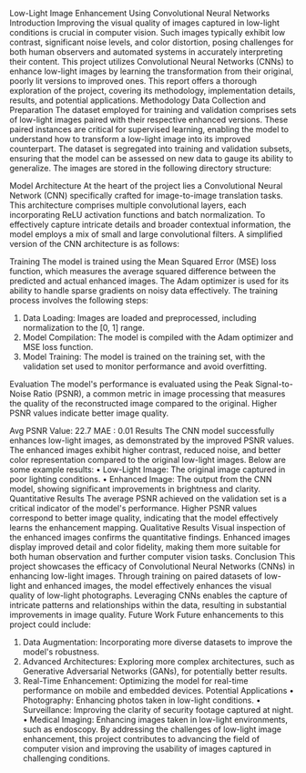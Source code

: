 Low-Light Image Enhancement Using Convolutional Neural Networks
Introduction
Improving the visual quality of images captured in low-light conditions is crucial in computer vision. Such images typically exhibit low contrast, significant noise levels, and color distortion, posing challenges for both human observers and automated systems in accurately interpreting their content. This project utilizes Convolutional Neural Networks (CNNs) to enhance low-light images by learning the transformation from their original, poorly lit versions to improved ones. This report offers a thorough exploration of the project, covering its methodology, implementation details, results, and potential applications.
Methodology
Data Collection and Preparation
The dataset employed for training and validation comprises sets of low-light images paired with their respective enhanced versions. These paired instances are critical for supervised learning, enabling the model to understand how to transform a low-light image into its improved counterpart. The dataset is segregated into training and validation subsets, ensuring that the model can be assessed on new data to gauge its ability to generalize.
The images are stored in the following directory structure:
 

Model Architecture
At the heart of the project lies a Convolutional Neural Network (CNN) specifically crafted for image-to-image translation tasks. This architecture comprises multiple convolutional layers, each incorporating ReLU activation functions and batch normalization. To effectively capture intricate details and broader contextual information, the model employs a mix of small and large convolutional filters.
A simplified version of the CNN architecture is as follows:
 
Training
The model is trained using the Mean Squared Error (MSE) loss function, which measures the average squared difference between the predicted and actual enhanced images. The Adam optimizer is used for its ability to handle sparse gradients on noisy data effectively.
The training process involves the following steps:
1.	Data Loading: Images are loaded and preprocessed, including normalization to the [0, 1] range.
2.	Model Compilation: The model is compiled with the Adam optimizer and MSE loss function.
3.	Model Training: The model is trained on the training set, with the validation set used to monitor performance and avoid overfitting.
 
Evaluation
The model's performance is evaluated using the Peak Signal-to-Noise Ratio (PSNR), a common metric in image processing that measures the quality of the reconstructed image compared to the original. Higher PSNR values indicate better image quality.

 
 Avg PSNR Value: 22.7
MAE : 0.01
Results
The CNN model successfully enhances low-light images, as demonstrated by the improved PSNR values. The enhanced images exhibit higher contrast, reduced noise, and better color representation compared to the original low-light images. Below are some example results:
•	Low-Light Image: The original image captured in poor lighting conditions.
•	Enhanced Image: The output from the CNN model, showing significant improvements in brightness and clarity.
Quantitative Results
The average PSNR achieved on the validation set is a critical indicator of the model's performance. Higher PSNR values correspond to better image quality, indicating that the model effectively learns the enhancement mapping.
Qualitative Results
Visual inspection of the enhanced images confirms the quantitative findings. Enhanced images display improved detail and color fidelity, making them more suitable for both human observation and further computer vision tasks.
Conclusion
This project showcases the efficacy of Convolutional Neural Networks (CNNs) in enhancing low-light images. Through training on paired datasets of low-light and enhanced images, the model effectively enhances the visual quality of low-light photographs. Leveraging CNNs enables the capture of intricate patterns and relationships within the data, resulting in substantial improvements in image quality.
Future Work
Future enhancements to this project could include:
1.	Data Augmentation: Incorporating more diverse datasets to improve the model's robustness.
2.	Advanced Architectures: Exploring more complex architectures, such as Generative Adversarial Networks (GANs), for potentially better results.
3.	Real-Time Enhancement: Optimizing the model for real-time performance on mobile and embedded devices.
Potential Applications
•	Photography: Enhancing photos taken in low-light conditions.
•	Surveillance: Improving the clarity of security footage captured at night.
•	Medical Imaging: Enhancing images taken in low-light environments, such as endoscopy.
By addressing the challenges of low-light image enhancement, this project contributes to advancing the field of computer vision and improving the usability of images captured in challenging conditions.
